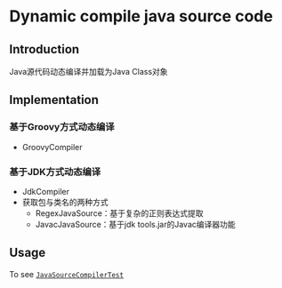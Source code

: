 # Dynamic compile java source code

## Introduction
Java源代码动态编译并加载为Java Class对象

## Implementation

### 基于Groovy方式动态编译
- GroovyCompiler

### 基于JDK方式动态编译
- JdkCompiler
- 获取包与类名的两种方式
  - RegexJavaSource：基于复杂的正则表达式提取
  - JavacJavaSource：基于jdk tools.jar的Javac编译器功能

## Usage
To see [`JavaSourceCompilerTest`](src/test/java/cn/ponfee/commons/compile/JavaSourceCompilerTest.java)
